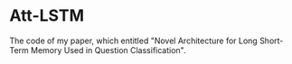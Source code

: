 # Att-LSTM
The code of my paper, which entitled "Novel Architecture for Long Short-Term Memory Used in Question Classification".
